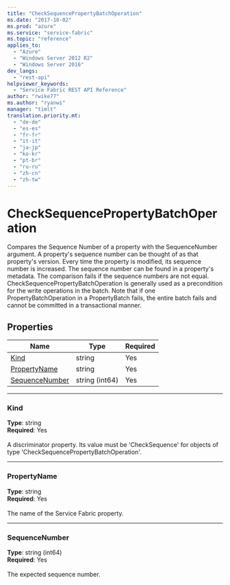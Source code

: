 ```yaml
---
title: "CheckSequencePropertyBatchOperation"
ms.date: "2017-10-02"
ms.prod: "azure"
ms.service: "service-fabric"
ms.topic: "reference"
applies_to: 
  - "Azure"
  - "Windows Server 2012 R2"
  - "Windows Server 2016"
dev_langs: 
  - "rest-api"
helpviewer_keywords: 
  - "Service Fabric REST API Reference"
author: "rwike77"
ms.author: "ryanwi"
manager: "timlt"
translation.priority.mt: 
  - "de-de"
  - "es-es"
  - "fr-fr"
  - "it-it"
  - "ja-jp"
  - "ko-kr"
  - "pt-br"
  - "ru-ru"
  - "zh-cn"
  - "zh-tw"
---
```

# CheckSequencePropertyBatchOperation

Compares the Sequence Number of a property with the SequenceNumber argument.  A property's sequence number can be thought of as that property's version.  Every time the property is modified, its sequence number is increased.  The sequence number can be found in a property's metadata.  The comparison fails if the sequence numbers are not equal.  CheckSequencePropertyBatchOperation is generally used as a precondition for the write operations in the batch.  Note that if one PropertyBatchOperation in a PropertyBatch fails,  the entire batch fails and cannot be committed in a transactional manner.


## Properties

| Name | Type | Required |
| --- | --- | --- |
| [Kind](#kind) | string | Yes |
| [PropertyName](#propertyname) | string | Yes |
| [SequenceNumber](#sequencenumber) | string (int64) | Yes |

____
### Kind
__Type__: string <br/>
__Required__: Yes <br/>
<br/>
A discriminator property. Its value must be 'CheckSequence' for objects of type 'CheckSequencePropertyBatchOperation'.

____
### PropertyName
__Type__: string <br/>
__Required__: Yes<br/>
<br/>
The name of the Service Fabric property.

____
### SequenceNumber
__Type__: string (int64) <br/>
__Required__: Yes<br/>
<br/>
The expected sequence number.
